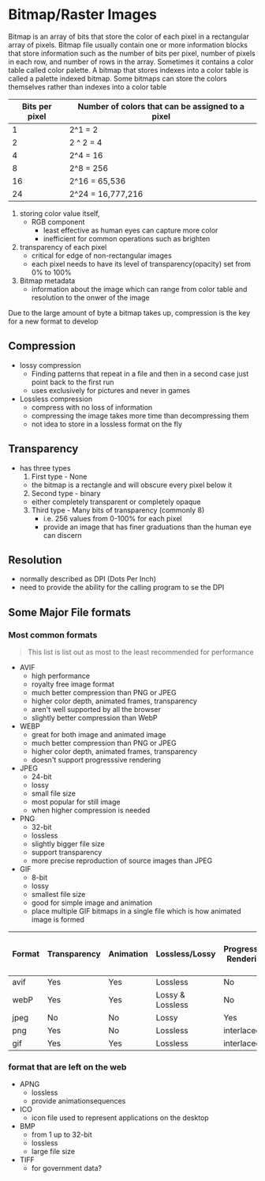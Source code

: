 # Bitmap/Raster Images

Bitmap is an array of bits that store the color of each pixel in a rectangular array of pixels. Bitmap file usually contain one or more information blocks that store information such as the number of bits per pixel, number of pixels in each row, and number of rows in the array. Sometimes it contains a color table called color palette.
A bitmap that stores indexes into a color table is called a palette indexed bitmap. Some bitmaps can store the colors themselves rather than indexes into a color table

| Bits per pixel | Number of colors that can be assigned to a pixel |
| -------------- | ------------------------------------------------ |
| 1              | 2^1 = 2                                          |
| 2              | 2 ^ 2 = 4                                        |
| 4              | 2^4 = 16                                         |
| 8              | 2^8 = 256                                        |
| 16             | 2^16 = 65,536                                    |
| 24             | 2^24 = 16,777,216                                |

1. storing color value itself,
   - RGB component
     - least effective as human eyes can capture more color
     - inefficient for common operations such as brighten
2. transparency of each pixel
   - critical for edge of non-rectangular images
   - each pixel needs to have its level of transparency(opacity) set from 0% to 100%
3. Bitmap metadata
   - information about the image which can range from color table and resolution to the onwer of the image

Due to the large amount of byte a bitmap takes up, compression is the key for a new format to develop

## Compression

- lossy compression
  - Finding patterns that repeat in a file and then in a second case just point back to the first run
  - uses exclusively for pictures and never in games
- Lossless compression
  - compress with no loss of information
  - compressing the image takes more time than decompressing them
  - not idea to store in a lossless format on the fly

## Transparency

- has three types
  1. First type - None
  - the bitmap is a rectangle and will obscure every pixel below it
  2. Second type - binary
  - either completely transparent or completely opaque
  3. Third type - Many bits of transparency (commonly 8)
     - i.e. 256 values from 0-100% for each pixel
     - provide an image that has finer graduations than the human eye can discern

## Resolution

- normally described as DPI (Dots Per Inch)
- need to provide the ability for the calling program to se the DPI

## Some Major File formats

### Most common formats

> This list is list out as most to the least recommended for performance

- AVIF
  - high performance
  - royalty free image format
  - much better compression than PNG or JPEG
  - higher color depth, animated frames, transparency
  - aren't well supported by all the browser
  - slightly better compression than WebP
- WEBP
  - great for both image and animated image
  - much better compression than PNG or JPEG
  - higher color depth, animated frames, transparency
  - doesn't support progresssive rendering
- JPEG
  - 24-bit
  - lossy
  - small file size
  - most popular for still image
  - when higher compression is needed
- PNG
  - 32-bit
  - lossless
  - slightly bigger file size
  - support transparency
  - more precise reproduction of source images than JPEG
- GIF
  - 8-bit
  - lossy
  - smallest file size
  - good for simple image and animation
  - place multiple GIF bitmaps in a single file which is how animated image is formed

| Format | Transparency | Animation | Lossless/Lossy   | Progressive Rendering | Compression | Supported by all major Browser |
| ------ | ------------ | --------- | ---------------- | --------------------- | ----------- | ------------------------------ |
| avif   | Yes          | Yes       | Lossless         | No                    | excellent   | No                             |
| webP   | Yes          | Yes       | Lossy & Lossless | No                    | excellent   | No                             |
| jpeg   | No           | No        | Lossy            | Yes                   | good        | Yes                            |
| png    | Yes          | No        | Lossless         | interlaced            | ok          | Yes                            |
| gif    | Yes          | Yes       | Lossless         | interlaced            | ok          | Yes                            |

### format that are left on the web

- APNG
  - lossless
  - provide animationsequences
- ICO
  - icon file used to represent applications on the desktop
- BMP
  - from 1 up to 32-bit
  - lossless
  - large file size
- TIFF
  - for government data?
